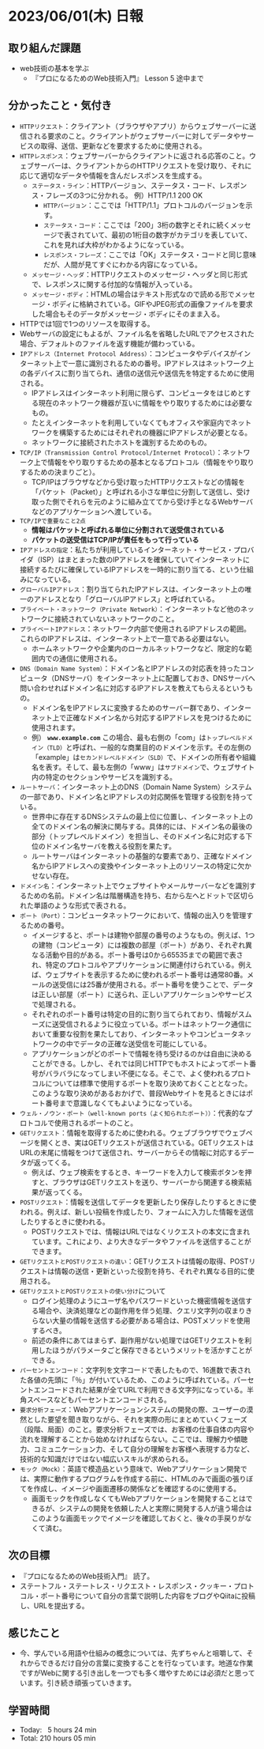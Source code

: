 # 2023/06/01(木) 日報
## 取り組んだ課題
- web技術の基本を学ぶ
  - 『プロになるためのWeb技術入門』 Lesson 5 途中まで

## 分かったこと・気付き
- `HTTPリクエスト`：クライアント（ブラウザやアプリ）からウェブサーバーに送信される要求のこと。クライアントがウェブサーバーに対してデータやサービスの取得、送信、更新などを要求するために使用される。
- `HTTPレスポンス`：ウェブサーバーからクライアントに返される応答のこと。ウェブサーバーは、クライアントからのHTTPリクエストを受け取り、それに応じて適切なデータや情報を含んだレスポンスを生成する。
    - `ステータス・ライン`：HTTPバージョン、ステータス・コード、レスポンス・フレーズの3つに分かれる。 例）HTTP/1.1 200 OK
        - `HTTPバージョン`：ここでは「HTTP/1.1」プロトコルのバージョンを示す。
        - `ステータス・コード`：ここでは「200」3桁の数字とそれに続くメッセージで表されていて、最初の1桁目の数字がカテゴリを表していて、これを見れば大枠がわかるようになっている。
        - `レスポンス・フレーズ`：ここでは「OK」ステータス・コードと同じ意味だが、人間が見てすぐにわかる内容になっている。
    - `メッセージ・ヘッダ`：HTTPリクエストのメッセージ・ヘッダと同じ形式で、レスポンスに関する付加的な情報が入っている。
    - `メッセージ・ボディ`：HTMLの場合はテキスト形式なので読める形でメッセージ・ボディに格納されている。GIFやJPEG形式の画像ファイルを要求した場合もそのデータがメッセージ・ボディにそのまま入る。
- HTTPでは1回で1つのリソースを取得する。
- Webサーバの設定にもよるが、ファイル名を省略したURLでアクセスされた場合、デフォルトのファイルを返す機能が備わっている。
- `IPアドレス（Internet Protocol Address）`：コンピュータやデバイスがインターネット上で一意に識別されるための番号。IPアドレスはネットワーク上の各デバイスに割り当てられ、通信の送信元や送信先を特定するために使用される。
  - IPアドレスはインターネット利用に限らず、コンピュータをはじめとする現在のネットワーク機器が互いに情報をやり取りするためには必要なもの。
  - たとえインターネットを利用していなくてもオフィスや家庭内でネットワークを構築するためにはそれぞれの機器にIPアドレスが必要となる。
  - ネットワークに接続されたホストを識別するためのもの。    
- `TCP/IP（Transmission Control Protocol/Internet Protocol）`：ネットワーク上で情報をやり取りするための基本となるプロトコル（情報をやり取りするための決まりごと）。
  - TCP/IPはブラウザなどから受け取ったHTTPリクエストなどの情報を「パケット（Packet）」と呼ばれる小さな単位に分割して送信し、受け取った側でそれらを元のように組み立ててから受け手となるWebサーバなどのアプリケーションへ渡している。
- `TCP/IPで重要なこと2点`
  - **情報はパケットと呼ばれる単位に分割されて送受信されている**
  - **パケットの送受信はTCP/IPが責任をもって行っている**
- `IPアドレスの指定`：私たちが利用しているインターネット・サービス・プロバイダ（ISP）はまとまった数のIPアドレスを確保していてインターネットに接続するたびに確保しているIPアドレスを一時的に割り当てる、という仕組みになっている。
- `グローバルIPアドレス`：割り当てられたIPアドレスは、インターネット上の唯一のアドレスとなり「グローバルIPアドレス」と呼ばれている。
- `プライベート・ネットワーク（Private Network）`：インターネットなど他のネットワークに接続されていないネットワークのこと。
- `プライベートIPアドレス`：ネットワーク内部で使用されるIPアドレスの範囲。これらのIPアドレスは、インターネット上で一意である必要はない。
  - ホームネットワークや企業内のローカルネットワークなど、限定的な範囲内での通信に使用される。
- `DNS（Domain Name System）`：ドメイン名とIPアドレスの対応表を持ったコンピュータ（DNSサーバ）をインターネット上に配置しておき、DNSサーバへ問い合わせればドメイン名に対応するIPアドレスを教えてもらえるというもの。
  - ドメイン名をIPアドレスに変換するためのサーバー群であり、インターネット上で正確なドメイン名から対応するIPアドレスを見つけるために使用されます。
  - 例） **`www.example.com`** この場合、最も右側の「com」は`トップレベルドメイン（TLD）`と呼ばれ、一般的な商業目的のドメインを示す。その左側の「example」は`セカンドレベルドメイン（SLD）`で、ドメインの所有者や組織名を表す。そして、最も左側の「www」は`サブドメイン`で、ウェブサイト内の特定のセクションやサービスを識別する。
- `ルートサーバ`：インターネット上のDNS（Domain Name System）システムの一部であり、ドメイン名とIPアドレスの対応関係を管理する役割を持っている。
  - 世界中に存在するDNSシステムの最上位に位置し、インターネット上の全てのドメイン名の解決に関与する。具体的には、ドメイン名の最後の部分（トップレベルドメイン）を担当し、そのドメイン名に対応する下位のドメイン名サーバを教える役割を果たす。
  - ルートサーバはインターネットの基盤的な要素であり、正確なドメイン名からIPアドレスへの変換やインターネット上のリソースの特定に欠かせない存在。
- `ドメイン名`：インターネット上でウェブサイトやメールサーバーなどを識別するための名前。ドメイン名は階層構造を持ち、右から左へとドットで区切られた単語のような形式で表される。
- `ポート（Port）`：コンピュータネットワークにおいて、情報の出入りを管理するための番号。
  - イメージすると、ポートは建物や部屋の番号のようなもの。例えば、1つの建物（コンピュータ）には複数の部屋（ポート）があり、それぞれ異なる活動や目的がある。ポート番号は0から65535までの範囲で表され、特定のプロトコルやアプリケーションに関連付けられている。例えば、ウェブサイトを表示するために使われるポート番号は通常80番。メールの送受信には25番が使用される。ポート番号を使うことで、データは正しい部屋（ポート）に送られ、正しいアプリケーションやサービスで処理される。
  - それぞれのポート番号は特定の目的に割り当てられており、情報がスムーズに送受信されるように役立っている。ポートはネットワーク通信において重要な役割を果たしており、インターネットやコンピュータネットワークの中でデータの正確な送受信を可能にしている。
  - アプリケーションがどのポートで情報を待ち受けるのかは自由に決めることができる。しかし、それでは同じHTTPでもホストによってポート番号がバラバラになってしまい不便になる。そこで、よく使われるプロトコルについては標準で使用するポートを取り決めておくこととなった。このような取り決めがあるおかげで、普段Webサイトを見るときにはポート番号まで意識しなくてもよいようになっている。
- `ウェル・ノウン・ポート（well-known ports（よく知られたポート））`：代表的なプロトコルで使用されるポートのこと。
- `GETリクエスト`：情報を取得するために使われる。ウェブブラウザでウェブページを開くとき、実はGETリクエストが送信されている。GETリクエストはURLの末尾に情報をつけて送信され、サーバーからその情報に対応するデータが返ってくる。
  - 例えば、ウェブ検索をするとき、キーワードを入力して検索ボタンを押すと、ブラウザはGETリクエストを送り、サーバーから関連する検索結果が返ってくる。
- `POSTリクエスト`：情報を送信してデータを更新したり保存したりするときに使われる。例えば、新しい投稿を作成したり、フォームに入力した情報を送信したりするときに使われる。
  - POSTリクエストでは、情報はURLではなくリクエストの本文に含まれています。これにより、より大きなデータやファイルを送信することができます。
- `GETリクエストとPOSTリクエストの違い`：GETリクエストは情報の取得、POSTリクエストは情報の送信・更新といった役割を持ち、それぞれ異なる目的に使用される。
- `GETリクエストとPOSTリクエストの使い分け`について
  - ログイン処理のようにユーザ名やパスワードといった機密情報を送信する場合や、決済処理などの副作用を伴う処理、クエリ文字列の収まりきらない大量の情報を送信する必要がある場合は、POSTメソッドを使用するべき。
  - 前述の条件にあてはまらず、副作用がない処理ではGETリクエストを利用したほうがパラメータごと保存できるというメリットを活かすことができる。
- `パーセントエンコード`：文字列を文字コードで表したもので、16進数で表された各値の先頭に「％」が付いているため、このように呼ばれている。パーセントエンコードされた結果が全てURLで利用できる文字列になっている。半角スペースなどもパーセントエンコードされる。
- `要求分析フェーズ`：Webアプリケーションシステムの開発の際、ユーザーの漠然とした要望を聞き取りながら、それを実際の形にまとめていくフェーズ（段階、局面）のこと。要求分析フェーズでは、お客様の仕事自体の内容や流れを理解することから始めなければならない。ここでは、理解力や傾聴力、コミュニケーション力、そして自分の理解をお客様へ表現する力など、技術的な知識だけではない幅広いスキルが求められる。
- `モック（Mock）`：英語で模造品という意味で、Webアプリケーション開発では、実際に動作するプログラムを作成する前に、HTMLのみで画面の張りぼてを作成し、イメージや画面遷移の関係などを確認するのに使用する。
  - 画面モックを作成しなくてもWebアプリケーションを開発することはできるが、システムの開発を依頼した人と実際に開発する人が違う場合はこのような画面モックでイメージを確認しておくと、後々の手戻りがなくて済む。

## 次の目標
- 『プロになるためのWeb技術入門』 読了。
- ステートフル・ステートレス・リクエスト・レスポンス・クッキー・プロトコル・ポート番号について自分の言葉で説明した内容をブログやQiitaに投稿し、URLを提出する。

## 感じたこと
- 今、学んでいる用語や仕組みの概念については、先ずちゃんと咀嚼して、それからできるだけ自分の言葉に変換することを行なっています。地道な作業ですがWebに関する引き出しを一つでも多く増やすためには必須だと思っています。引き続き頑張っていきます。

## 学習時間
- Today:&nbsp;&nbsp; 5 hours 24 min
- Total: 210 hours 05 min
